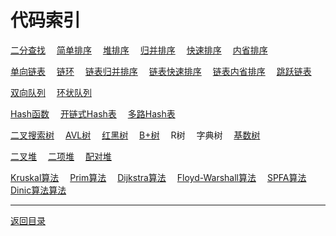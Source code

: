 # 代码索引

[二分查找](../../Array/array/search.go)　
[简单排序](../../Array/sort/BasicSort.go)　
[堆排序](../../Array/sort/HeapSort.go)　
[归并排序](../../Array/sort/MergeSort.go)　
[快速排序](../../Array/sort/QuickSort.go)　
[内省排序](../../Array/sort/IntroSort.go)　

[单向链表](../../LinkedList/list/list.go)　
[链环](../../LinkedList/list/ring.go)　
[链表归并排序](../../LinkedList/sort/MergeSort.go)　
[链表快速排序](../../LinkedList/sort/QuickSort.go)　
[链表内省排序](../../LinkedList/sort/IntroSort.go)　
[跳跃链表](../../LinkedList/skiplist/list.go)　

[双向队列](../../LinkedList/deque/deque.go)　
[环状队列](../../Array/array/queue.go)　

[Hash函数](../../HashTable/hash/hash.go)　
[开链式Hash表](../../HashTable/chained)　
[多路Hash表](../../HashTable/cuckoo)　

[二叉搜索树](../../Tree/bst/simplebst/tree.go)　
[AVL树](../../Tree/bst/avltree)　
[红黑树](../../Tree/bst/rbtree)　
[B+树](../../Tree/bptree)　
R树　
字典树　
[基数树](../../Tree/trie/radix/tree.go)　

[二叉堆](../../Heap/binary)　
[二项堆](../../Heap/binomial)　
[配对堆](../../Heap/pairing)　

[Kruskal算法](../../Graph/span/Kruskal.go)　
[Prim算法](../../Graph/span/Prim.go)　
[Dijkstra算法](../../Graph/path/Dijkstra.go)　
[Floyd-Warshall算法](../../Graph/path/Floyd-Warshall.go)　
[SPFA算法](../../Graph/path/SPFA.go)　
[Dinic算法算法](../../Graph/flow)　

---
[返回目录](../index.md)